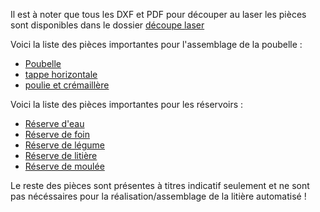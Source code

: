 Il est à noter que tous les DXF et PDF pour découper au laser les pièces sont disponibles dans le dossier [découpe laser](https://github.com/Cagius-UdeS/Cagius/tree/main/CADs/Laser%20cutting)

Voici la liste des pièces importantes pour l'assemblage de la poubelle :
- [Poubelle](https://github.com/Cagius-UdeS/Cagius/blob/main/CADs/PoubelleV3.SLDPRT)
- [tappe horizontale](https://github.com/Cagius-UdeS/Cagius/blob/main/CADs/trappe_horizontal.SLDPRT)
- [poulie et crémaillère](https://github.com/Cagius-UdeS/Cagius/blob/main/CADs/poulie_cremaillere.SLDPRT)

Voici la liste des pièces importantes pour les réservoirs :
- [Réserve d'eau](https://github.com/Cagius-UdeS/Cagius/blob/main/CADs/Reserve_Eau.SLDPRT)
- [Réserve de foin](https://github.com/Cagius-UdeS/Cagius/blob/main/CADs/Reserve_Foin.SLDPRT)
- [Réserve de légume](https://github.com/Cagius-UdeS/Cagius/blob/main/CADs/Reserve_Legume.SLDPRT)
- [Réserve de litière](https://github.com/Cagius-UdeS/Cagius/blob/main/CADs/Reserve_Litiere.SLDPRT)
- [Réserve de moulée](https://github.com/Cagius-UdeS/Cagius/blob/main/CADs/Reserve_Moulee.SLDPRT)

Le reste des pièces sont présentes à titres indicatif seulement et ne sont pas nécéssaires pour la réalisation/assemblage de la litière automatisé !
